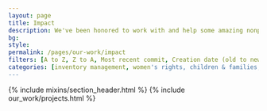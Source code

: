 ```yaml
---
layout: page
title: Impact
description: We've been honored to work with and help some amazing nonprofits over the years whose work is making a substantive difference in the world. Below is a list of some of the fantastic organizations we've helped throughout the years.
bg:
style:
permalink: /pages/our-work/impact
filters: [A to Z, Z to A, Most recent commit, Creation date (old to new), Creation date (new to old)]
categories: [inventory management, women's rights, children & families, advocacy, conservation, domestic violence, extinction prevention, community building, foster care, youth issues]
---
```


{% include mixins/section_header.html %}
{% include our_work/projects.html %}
